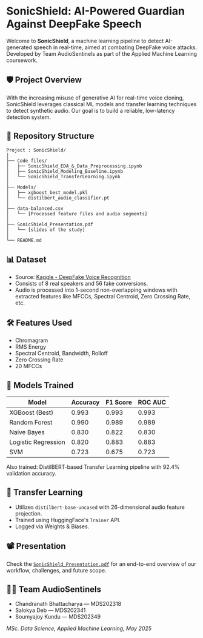 # SonicShield: AI-Powered Guardian Against DeepFake Speech

Welcome to **SonicShield**, a machine learning pipeline to detect AI-generated speech in real-time, aimed at combating DeepFake voice attacks. Developed by Team AudioSentinels as part of the Applied Machine Learning coursework.

## 🛡️ Project Overview

With the increasing misuse of generative AI for real-time voice cloning, SonicShield leverages classical ML models and transfer learning techniques to detect synthetic audio. Our goal is to build a reliable, low-latency detection system.

## 📂 Repository Structure
```
Project : SonicShield/
│
├── Code files/
│   ├── SonicShield_EDA_&_Data_Preprocessing.ipynb
│   ├── SonicShield_Modeling_Baseline.ipynb
│   └── SonicShield_TransferLearning.ipynb
│
├── Models/
│   ├── xgboost_best_model.pkl
│   └── distilbert_audio_classifier.pt
│
├── data-balanced.csv
│   └── [Processed feature files and audio segments]
│
├── SonicShield_Presentation.pdf
│   └── [slides of the study]
│
└── README.md
```

## 📊 Dataset

- Source: [Kaggle - DeepFake Voice Recognition](https://www.kaggle.com/datasets/birdy654/deep-voice-deepfake-voice-recognition/data)
- Consists of 8 real speakers and 56 fake conversions.
- Audio is processed into 1-second non-overlapping windows with extracted features like MFCCs, Spectral Centroid, Zero Crossing Rate, etc.

## 🛠️ Features Used

- Chromagram
- RMS Energy
- Spectral Centroid, Bandwidth, Rolloff
- Zero Crossing Rate
- 20 MFCCs

## 🤖 Models Trained

| Model                  | Accuracy | F1 Score | ROC AUC |
|------------------------|----------|----------|---------|
| XGBoost (Best)         | 0.993    | 0.993    | 0.993   |
| Random Forest          | 0.990    | 0.989    | 0.989   |
| Naive Bayes            | 0.830    | 0.822    | 0.830   |
| Logistic Regression    | 0.820    | 0.883    | 0.883   |
| SVM                    | 0.723    | 0.675    | 0.723   |

Also trained: DistilBERT-based Transfer Learning pipeline with 92.4% validation accuracy.

## 🧠 Transfer Learning

- Utilizes `distilbert-base-uncased` with 26-dimensional audio feature projection.
- Trained using HuggingFace's `Trainer` API.
- Logged via Weights & Biases.

## 📽️ Presentation

Check the [`SonicShield_Presentation.pdf`](SonicShield_Presentation.pdf) for an end-to-end overview of our workflow, challenges, and future scope.

## 👨‍💻 Team AudioSentinels

- Chandranath Bhattacharya — MDS202318  
- Salokya Deb — MDS202341  
- Soumyajoy Kundu — MDS202349  

_MSc. Data Science, Applied Machine Learning, May 2025_

